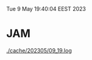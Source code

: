 Tue  9 May 19:40:04 EEST 2023
# JAM
<a href='./cache/202305/09_19.log'>./cache/202305/09_19.log</a>
